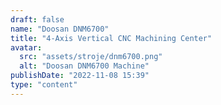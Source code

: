 ```yaml
---
draft: false
name: "Doosan DNM6700"
title: "4-Axis Vertical CNC Machining Center"
avatar:
  src: "assets/stroje/dnm6700.png"
  alt: "Doosan DNM6700 Machine"
publishDate: "2022-11-08 15:39"
type: "content"
---
```

